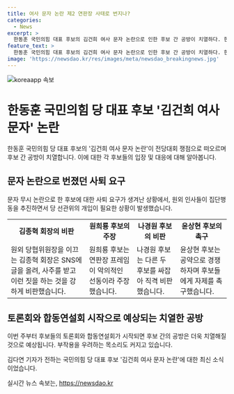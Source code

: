 ```yaml
---
title: 여사 문자 논란 제2 연판장 사태로 번지나?
categories:
  - News
excerpt: >
  한동훈 국민의힘 대표 후보의 김건희 여사 문자 논란으로 인한 후보 간 공방이 치열하다. 한 후보 사퇴 요구 움직임과 원외 인사들의 공방이 고조되면서 당 선관위가 제동을 걸었다. 후보들의 주장과 비판이 교차되는 가운데, 갈등을 피하고 공약으로 경쟁하자는 목소리도 나온다. 후보들의 방송토론회와 합동연설회가 시작되면 공방은 더 치열해질 전망이며, 과열 경쟁에 따른 부작용을 우려하는 의견도 있다.
feature_text: >
  한동훈 국민의힘 대표 후보의 김건희 여사 문자 논란으로 인한 후보 간 공방이 치열하다. 한 후보 사퇴 요구 움직임과 원외 인사들의 공방이 고조되면서 당 선관위가 제동을 걸었다. 후보들의 주장과 비판이 교차되는 가운데, 갈등을 피하고 공약으로 경쟁하자는 목소리도 나온다. 후보들의 방송토론회와 합동연설회가 시작되면 공방은 더 치열해질 전망이며, 과열 경쟁에 따른 부작용을 우려하는 의견도 있다.
image: 'https://newsdao.kr/res/images/meta/newsdao_breakingnews.jpg'
---
```


<p><img src="https://newsdao.kr/res/images/meta/newsdao_breakingnews.jpg" alt="koreaapp 속보" /></p>

<h1>한동훈 국민의힘 당 대표 후보 '김건희 여사 문자' 논란</h1>

<p data-ke-size="size16">한동훈 국민의힘 당 대표 후보의 '김건희 여사 문자 논란'이 전당대회 쟁점으로 떠오르며 후보 간 공방이 치열합니다. 이에 대한 각 후보들의 입장 및 대응에 대해 알아봅니다.</p>

<h2 data-ke-size="size26">문자 논란으로 번졌던 사퇴 요구</h2>

<p data-ke-size="size16">문자 무시 논란으로 한 후보에 대한 사퇴 요구가 생겨난 상황에서, 원외 인사들이 집단행동을 추진하면서 당 선관위의 개입이 필요한 상황이 발생했습니다.</p>

<table>
    <tr>
        <td style="text-align: center; height: 17px;"><b>김종혁 회장의 비판</b></td>
        <td style="text-align: center; height: 17px;"><b>원희룡 후보의 주장</b></td>
        <td style="text-align: center; height: 17px;"><b>나경원 후보의 비판</b></td>
        <td style="text-align: center; height: 17px;"><b>윤상현 후보의 촉구</b></td>
    </tr>
    <tr>
        <td>원외 당협위원장을 이끄는 김종혁 회장은 SNS에 글을 올려, 사주를 받고 이런 짓을 하는 것을 강하게 비판했습니다.</td>
        <td>원희룡 후보는 연판장 프레임이 악의적인 선동이라 주장했습니다.</td>
        <td>나경원 후보는 다른 두 후보를 싸잡아 직격 비판했습니다.</td>
        <td>윤상현 후보는 공약으로 경쟁하자며 후보들에게 자제를 촉구했습니다.</td>
    </tr>
</table>

<h2 data-ke-size="size26">토론회와 합동연설회 시작으로 예상되는 치열한 공방</h2>

<p data-ke-size="size16">이번 주부터 후보들의 토론회와 합동연설회가 시작되면 후보 간의 공방은 더욱 치열해질 것으로 예상됩니다. 부작용을 우려하는 목소리도 커지고 있습니다.</p>

<p data-ke-size="size16">김다연 기자가 전하는 국민의힘 당 대표 후보 '김건희 여사 문자 논란'에 대한 최신 소식이었습니다.</p>
실시간 뉴스 속보는, <a href="https://newsdao.kr" rel="dofollow">https://newsdao.kr</a>



